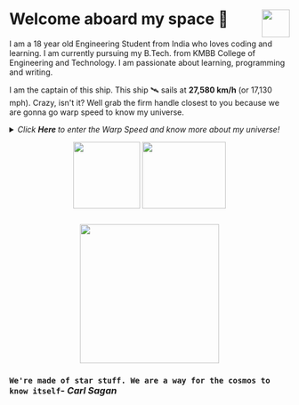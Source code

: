 # Welcome aboard my space <img align="right" src="https://media.giphy.com/media/LmNwrBhejkK9EFP504/giphy.gif" width="50" height="50" />🚀

I am a 18 year old Engineering Student from India who loves coding and learning. I am currently pursuing my B.Tech. from KMBB College of Engineering and Technology. I am passionate about learning, programming and writing.

I am the captain of this ship. This ship 🛰️ sails at __27,580 km/h__ (or 17,130 mph). Crazy, isn't it? Well grab the firm handle closest to you because we are gonna go warp speed to know my universe.
  
<details>
  <summary><i> Click <b> Here </b> to enter the Warp Speed and know more about my universe! </i>
<p align="center">  
  <img align="middle" src="https://media.giphy.com/media/26uf9QPzzlKPvQG5O/giphy.gif" width="120" height="120" />
  <img align="middle" src="https://media.giphy.com/media/USt6UttIL6e8hsK5Q7/giphy.gif" width="150" height="120" /> 
</p> </summary>  




<p align="center">
  <img align="right" src="https://media.giphy.com/media/j2NDJZct5aXPzQItQ9/giphy.gif" width="300" height="300" />
</p>

- 🌌 - Currently pursuing a Bachelor of Technology (B. Tech.) in Computer Science and Engineering at [KMBB College of Engineering and Technology, Khordha](https://www.kmbb.in).
- 🔭 I’m currently learning __Cyber Security__
- 👯 I’m looking to collaborate on any projects related to (but not limited to) Automation and Scripting, Desktop Application Development, and Game Development
- ✨ Pronouns: He/him
- 🛸 Fun fact: I can code without coffee
- 🎼 Hobbies: [Writing blogs](https://medium.com/@sayampradhan) (AI, Knowledge, Experience, etc.), watching Anime, connecting with people, photography and learning new things

![Sayam's github stats](https://github-readme-stats.vercel.app/api?username=sayampradhan&show_icons=true&hide_border=true)

We have sped and warped through my universe. Want to unveil your own universe? Contact me at: <a href="https://www.linkedin.com/in/sayam-pradhan">
  <img align="right" alt="LinkedIn" width="30px" src="https://cdn.jsdelivr.net/npm/simple-icons@3.1.0/icons/linkedin.svg" />
</a>
<a href="https://medium.com/@sayampradhan">
  <img align="right" alt="Twitter" width="30px" src="https://cdn.jsdelivr.net/npm/simple-icons@3.1.0/icons/medium.svg" />
</a>
<a href="mailto:sayam@duck.com">
  <img align="right" alt="Gmail" width="30px" src="https://cdn.jsdelivr.net/npm/simple-icons@3.1.0/icons/gmail.svg" />
</a>
</details>

<p align="center">
<img align="middle" src="https://media.giphy.com/media/26AHqZycSplGWWPAI/giphy.gif" width="250" height="250" />
</p>

### `We're made of star stuff. We are a way for the cosmos to know itself`- _Carl Sagan_

